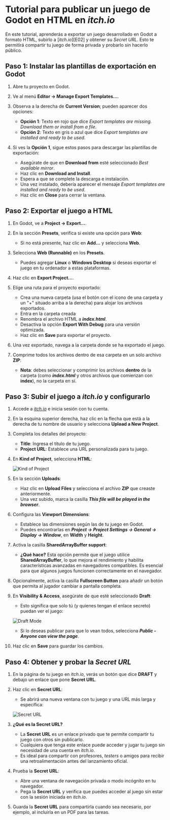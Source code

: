 # Tutorial para publicar un juego de Godot en HTML en *itch.io*

En este tutorial, aprenderás a exportar un juego desarrollado en Godot a formato HTML, subirlo a [*itch.io*][E02] y obtener su *Secret URL*. Esto te permitirá compartir tu juego de forma privada y probarlo sin hacerlo público.

## Paso 1: Instalar las plantillas de exportación en Godot

1. Abre tu proyecto en Godot.
2. Ve al menú **Editor → Manage Export Templates...**.
3. Observa a la derecha de **Current Version**; pueden aparecer dos opciones:

   - **Opción 1**: Texto en rojo que dice _Export templates are missing. Download them or install from a file_.
   - **Opción 2**: Texto en gris o azul que dice _Export templates are installed and ready to be used_.

4. Si ves la **Opción 1**, sigue estos pasos para descargar las plantillas de exportación:

   - Asegúrate de que en **Download from** esté seleccionado _Best available mirror_.
   - Haz clic en **Download and Install**.
   - Espera a que se complete la descarga e instalación.
   - Una vez instalado, debería aparecer el mensaje _Export templates are installed and ready to be used_.
   - Haz clic en **Close** para cerrar la ventana.

## Paso 2: Exportar el juego a HTML

1. En Godot, ve a **Project → Export...**.
2. En la sección **Presets**, verifica si existe una opción para **Web**:

   - Si no está presente, haz clic en **Add...** y selecciona **Web**.

3. Selecciona **Web (Runnable)** en los **Presets**.

   - Puedes agregar **Linux** o **Windows Desktop** si deseas exportar el juego en tu ordenador a estas plataformas.

4. Haz clic en **Export Project...**.

5. Elige una ruta para el proyecto exportado:

   - Crea una nueva carpeta (usa el botón con el icono de una carpeta y un "+" situado arriba a la derecha) para alojar los archivos exportados.
   - Entra en la carpeta creada
   - Renombra el archivo HTML a **_index.html_**.
   - Desactiva la opción **Export With Debug** para una versión optimizada.
   - Haz clic en **Save** para exportar el proyecto.

6. Una vez exportado, navega a la carpeta donde se ha exportado el juego.

7. Comprime todos los archivos dentro de esa carpeta en un solo archivo **ZIP**:

   - **Nota**: debes seleccionar y comprimir los archivos **dentro** de la carpeta (como **_index.html_** y otros archivos que comienzan con **index**), no la carpeta en sí.

## Paso 3: Subir el juego a *itch.io* y configurarlo

1. Accede a [*itch.io*][T01] e inicia sesión con tu cuenta.

2. En la esquina superior derecha, haz clic en la flecha que está a la derecha de tu nombre de usuario y selecciona **Upload a New Project**.

3. Completa los detalles del proyecto:

   - **Title**: Ingresa el título de tu juego.
   - **Project URL**: Establece una URL personalizada para tu juego.

4. En **Kind of Project**, selecciona **HTML**:

    ![Kind of Project][T02]

5. En la sección **Uploads**:

   - Haz clic en **Upload Files** y selecciona el archivo **ZIP** que creaste anteriormente.
   - Una vez subido, marca la casilla ***This file will be played in the browser***.

6. Configura las **Viewport Dimensions**:

   - Establece las dimensiones según las de tu juego en Godot.
   - Puedes encontrarlas en ***Project → Project Settings → General → Display → Window***, en **Width** y **Height**.

7. Activa la casilla **SharedArrayBuffer support**:

   - **¿Qué hace?** Esta opción permite que el juego utilice **SharedArrayBuffer**, lo que mejora el rendimiento y habilita características avanzadas en navegadores compatibles. Es esencial para que algunos juegos funcionen correctamente en el navegador.

8. Opcionalmente, activa la casilla **Fullscreen Button** para añadir un botón que permita al jugador cambiar a pantalla completa.

9. En **Visibility & Access**, asegúrate de que esté seleccionado **Draft**:

   - Esto significa que solo tú (y quienes tengan el enlace secreto) puedan ver el juego:
   
    ![Draft Mode][T03]

   - Si lo deseas publicar para que lo vean todos, selecciona ***Public - Anyone can view the page***.

10. Haz clic en **Save** para guardar los cambios.

## Paso 4: Obtener y probar la *Secret URL*

1. En la página de tu juego en *itch.io*, verás un botón que dice **DRAFT** y debajo un enlace que pone **Secret URL**.

2. Haz clic en **Secret URL**:

   - Se abrirá una nueva ventana con tu juego y una URL más larga y específica:

    ![Secret URL][T04]

3. **¿Qué es la Secret URL?**

   - La **Secret URL** es un enlace privado que te permite compartir tu juego con otros sin publicarlo.
   - Cualquiera que tenga este enlace puede acceder y jugar tu juego sin necesidad de una cuenta en *itch.io*.
   - Es ideal para compartir con profesores, _testers_ o amigos para recibir una retroalimentación antes del lanzamiento oficial.

4. Prueba la **Secret URL**:

   - Abre una ventana de navegación privada o modo incógnito en tu navegador.
   - Pega la **Secret URL** y verifica que puedes acceder al juego sin estar con la sesión iniciada en _itch.io_.

5. Guarda la **Secret URL** para compartirla cuando sea necesario, por ejemplo, al incluirla en un PDF para las tareas.


[T01]: https://itch.io
[T02]: https://twinery.org/cookbook/starting/twine2/images/starting-itchio-project-type.jpg
[T03]: https://intfiction.org/uploads/default/original/2X/d/df483263aab3f4ae52ace475d887eb5e55ef2127.png
[T04]: https://64.media.tumblr.com/dcc25c825170c34cf2f61b614e672e63/b4d2a6d1c5b95e35-4d/s1280x1920/deb0342a1c397ee2118f171ffa3c69a4737c09bd.png
